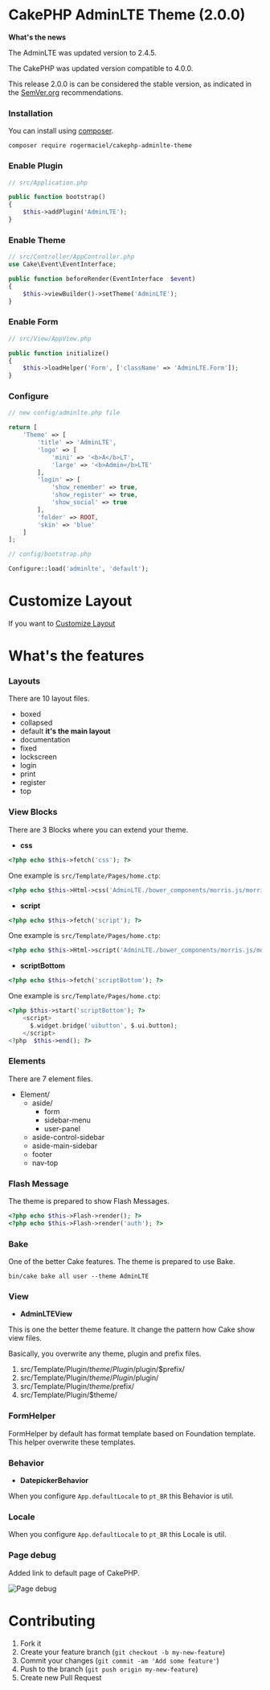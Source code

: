 # CakePHP AdminLTE Theme (2.0.0)

**What's the news**

The AdminLTE was updated version to 2.4.5.

The CakePHP was updated version compatible to 4.0.0.

This release 2.0.0 is can be considered the stable version, as indicated in the [SemVer.org](https://semver.org/) recommendations.

### Installation

You can install using [composer](http://getcomposer.org).

```
composer require rogermaciel/cakephp-adminlte-theme
```

### Enable Plugin

```php
// src/Application.php

public function bootstrap()
{
    $this->addPlugin('AdminLTE');
}
```

### Enable Theme

```php
// src/Controller/AppController.php
use Cake\Event\EventInterface;

public function beforeRender(EventInterface  $event)
{
    $this->viewBuilder()->setTheme('AdminLTE');
}
```

### Enable Form

```php
// src/View/AppView.php

public function initialize()
{
    $this->loadHelper('Form', ['className' => 'AdminLTE.Form']);
}
```

### Configure

```php
// new config/adminlte.php file

return [
    'Theme' => [
        'title' => 'AdminLTE',
        'logo' => [
            'mini' => '<b>A</b>LT',
            'large' => '<b>Admin</b>LTE'
        ],
        'login' => [
            'show_remember' => true,
            'show_register' => true,
            'show_social' => true
        ],
        'folder' => ROOT,
        'skin' => 'blue'
    ]
];

// config/bootstrap.php

Configure::load('adminlte', 'default');
```

# Customize Layout

If you want to [Customize Layout](https://github.com/rogermaciel/cakephp-adminlte-theme/wiki/Customize-Layout)

# What's the features

### Layouts

There are 10 layout files.

- boxed
- collapsed
- default **it's the main layout**
- documentation
- fixed
- lockscreen
- login
- print
- register
- top

### View Blocks

There are 3 Blocks where you can extend your theme.

- **css**

```php
<?php echo $this->fetch('css'); ?>
```

One example is `src/Template/Pages/home.ctp`:

```php
<?php echo $this->Html->css('AdminLTE./bower_components/morris.js/morris', ['block' => 'css']); ?>
```

- **script**

```php
<?php echo $this->fetch('script'); ?>
```

One example is `src/Template/Pages/home.ctp`:

```php
<?php echo $this->Html->script('AdminLTE./bower_components/morris.js/morris.min', ['block' => 'script']); ?>
```

- **scriptBottom**

```php
<?php echo $this->fetch('scriptBottom'); ?>
```

One example is `src/Template/Pages/home.ctp`:

```php
<?php $this->start('scriptBottom'); ?>
    <script>
      $.widget.bridge('uibutton', $.ui.button);
    </script>
<?php  $this->end(); ?>
```

### Elements

There are 7 element files.

- Element/
    - aside/
        - form
        - sidebar-menu
        - user-panel
    - aside-control-sidebar
    - aside-main-sidebar
    - footer
    - nav-top

### Flash Message

The theme is prepared to show Flash Messages.

```php
<?php echo $this->Flash->render(); ?>
<?php echo $this->Flash->render('auth'); ?>
```

### Bake

One of the better Cake features. The theme is prepared to use Bake. 

```
bin/cake bake all user --theme AdminLTE
```

### View

- **AdminLTEView**

This is one the better theme feature. It change the pattern how Cake show view files.

Basically, you overwrite any theme, plugin and prefix files.

1. src/Template/Plugin/$theme/Plugin/$plugin/$prefix/
2. src/Template/Plugin/$theme/Plugin/$plugin/
3. src/Template/Plugin/$theme/$prefix/
4. src/Template/Plugin/$theme/

### FormHelper

FormHelper by default has format template based on Foundation template. This helper overwrite these templates.

### Behavior

- **DatepickerBehavior**

When you configure `App.defaultLocale` to `pt_BR` this Behavior is util.

### Locale

When you configure `App.defaultLocale` to `pt_BR` this Locale is util.

### Page debug

Added link to default page of CakePHP.

![Page debug](docs/page-debug.png)

# Contributing

1. Fork it
2. Create your feature branch (`git checkout -b my-new-feature`)
3. Commit your changes (`git commit -am 'Add some feature'`)
4. Push to the branch (`git push origin my-new-feature`)
5. Create new Pull Request
